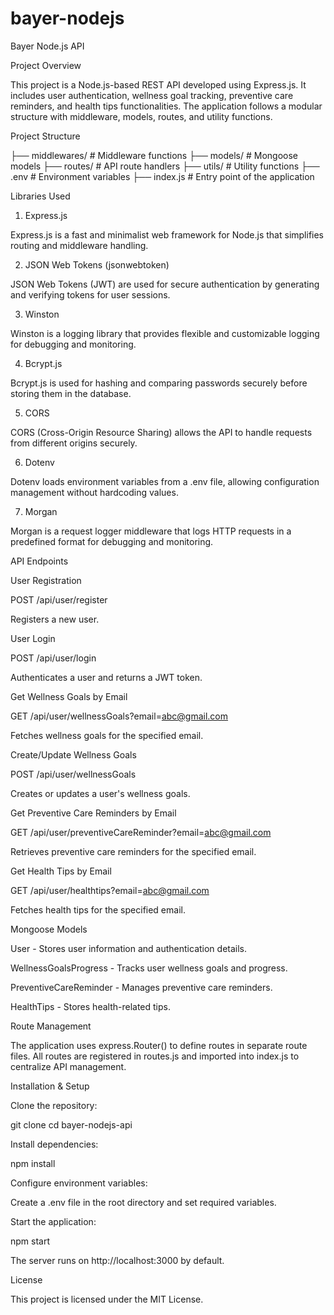 # bayer-nodejs

Bayer Node.js API

Project Overview

This project is a Node.js-based REST API developed using Express.js. It includes user authentication, wellness goal tracking, preventive care reminders, and health tips functionalities. The application follows a modular structure with middleware, models, routes, and utility functions.

Project Structure

├── middlewares/       # Middleware functions
├── models/            # Mongoose models
├── routes/            # API route handlers
├── utils/             # Utility functions
├── .env               # Environment variables
├── index.js           # Entry point of the application

Libraries Used

1. Express.js

Express.js is a fast and minimalist web framework for Node.js that simplifies routing and middleware handling.

2. JSON Web Tokens (jsonwebtoken)

JSON Web Tokens (JWT) are used for secure authentication by generating and verifying tokens for user sessions.

3. Winston

Winston is a logging library that provides flexible and customizable logging for debugging and monitoring.

4. Bcrypt.js

Bcrypt.js is used for hashing and comparing passwords securely before storing them in the database.

5. CORS

CORS (Cross-Origin Resource Sharing) allows the API to handle requests from different origins securely.

6. Dotenv

Dotenv loads environment variables from a .env file, allowing configuration management without hardcoding values.

7. Morgan

Morgan is a request logger middleware that logs HTTP requests in a predefined format for debugging and monitoring.

API Endpoints

User Registration

POST /api/user/register

Registers a new user.

User Login

POST /api/user/login

Authenticates a user and returns a JWT token.

Get Wellness Goals by Email

GET /api/user/wellnessGoals?email=abc@gmail.com

Fetches wellness goals for the specified email.

Create/Update Wellness Goals

POST /api/user/wellnessGoals

Creates or updates a user's wellness goals.

Get Preventive Care Reminders by Email

GET /api/user/preventiveCareReminder?email=abc@gmail.com

Retrieves preventive care reminders for the specified email.

Get Health Tips by Email

GET /api/user/healthtips?email=abc@gmail.com

Fetches health tips for the specified email.

Mongoose Models

User - Stores user information and authentication details.

WellnessGoalsProgress - Tracks user wellness goals and progress.

PreventiveCareReminder - Manages preventive care reminders.

HealthTips - Stores health-related tips.

Route Management

The application uses express.Router() to define routes in separate route files. All routes are registered in routes.js and imported into index.js to centralize API management.

Installation & Setup

Clone the repository:

git clone <repository-url>
cd bayer-nodejs-api

Install dependencies:

npm install

Configure environment variables:

Create a .env file in the root directory and set required variables.

Start the application:

npm start

The server runs on http://localhost:3000 by default.

License

This project is licensed under the MIT License.
